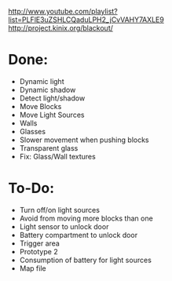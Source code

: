 http://www.youtube.com/playlist?list=PLFlE3uZSHLCQaduLPH2_jCvVAHY7AXLE9
http://project.kinix.org/blackout/

Done:
======================
- Dynamic light
- Dynamic shadow
- Detect light/shadow
- Move Blocks
- Move Light Sources
- Walls
- Glasses
- Slower movement when pushing blocks
- Transparent glass
- Fix: Glass/Wall textures

To-Do:
======================
- Turn off/on light sources
- Avoid from moving more blocks than one
- Light sensor to unlock door
- Battery compartment to unlock door
- Trigger area
- Prototype 2
- Consumption of battery for light sources
- Map file
